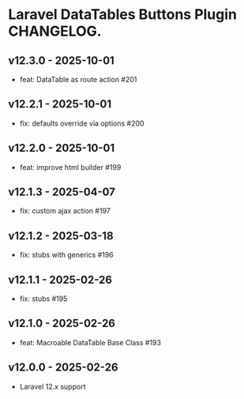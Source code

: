# Laravel DataTables Buttons Plugin CHANGELOG.

## v12.3.0 - 2025-10-01

- feat: DataTable as route action #201

## v12.2.1 - 2025-10-01

- fix: defaults override via options #200

## v12.2.0 - 2025-10-01

- feat: improve html builder #199

## v12.1.3 - 2025-04-07

- fix: custom ajax action #197

## v12.1.2 - 2025-03-18

- fix: stubs with generics #196

## v12.1.1 - 2025-02-26

- fix: stubs #195

## v12.1.0 - 2025-02-26

- feat: Macroable DataTable Base Class #193

## v12.0.0 - 2025-02-26

- Laravel 12.x support
